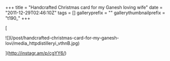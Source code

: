 +++
title = "Handcrafted Christmas card for my Ganesh loving wife"
date = "2011-12-29T02:46:10Z"
tags = []
galleryprefix = ""
gallerythumbnailprefix = "t190_"
+++

[

![](/post/handcrafted-christmas-card-for-my-ganesh-
lovi/media_httpdistilleryi_vthnB.jpg)

](http://instagr.am/p/cgYY6/)

